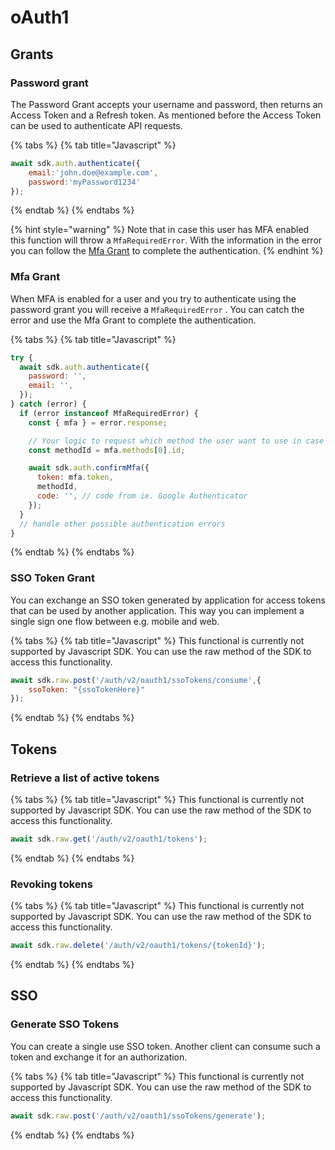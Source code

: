 # oAuth1

## Grants

### Password grant

The Password Grant accepts your username and password, then returns an Access Token and a Refresh token. As mentioned before the Access Token can be used to authenticate API requests.

{% tabs %}
{% tab title="Javascript" %}
```javascript
await sdk.auth.authenticate({
    email:'john.doe@example.com',
    password:'myPassword1234'
});
```
{% endtab %}
{% endtabs %}

{% hint style="warning" %}
Note that in case this user has MFA enabled this function will throw a `MfaRequiredError`. With the information in the error you can follow the [Mfa Grant](oauth1.md#mfa-grant) to complete the authentication.
{% endhint %}

### Mfa Grant

When MFA is enabled for a user and you try to authenticate using the password grant you will receive a `MfaRequiredError` . You can catch the error and use the Mfa Grant to complete the authentication.

{% tabs %}
{% tab title="Javascript" %}
```javascript
try {
  await sdk.auth.authenticate({
    password: '',
    email: '',
  });
} catch (error) {
  if (error instanceof MfaRequiredError) {
    const { mfa } = error.response;

    // Your logic to request which method the user want to use in case of multiple methods
    const methodId = mfa.methods[0].id;

    await sdk.auth.confirmMfa({
      token: mfa.token,
      methodId,
      code: '', // code from ie. Google Authenticator
    });
  }
  // handle other possible authentication errors
}
```
{% endtab %}
{% endtabs %}

### SSO Token Grant

You can exchange an SSO token generated by application for access tokens that can be used by another application. This way you can implement a single sign one flow between e.g. mobile and web.

{% tabs %}
{% tab title="Javascript" %}
This functional is currently not supported by Javascript SDK. You can use the raw method of the SDK to access this functionality.

```javascript
await sdk.raw.post('/auth/v2/oauth1/ssoTokens/consume',{
    ssoToken: "{ssoTokenHere}"
});
```
{% endtab %}
{% endtabs %}

## Tokens

### Retrieve a list of active tokens

{% tabs %}
{% tab title="Javascript" %}
This functional is currently not supported by Javascript SDK. You can use the raw method of the SDK to access this functionality.

```javascript
await sdk.raw.get('/auth/v2/oauth1/tokens');
```
{% endtab %}
{% endtabs %}

### Revoking tokens

{% tabs %}
{% tab title="Javascript" %}
This functional is currently not supported by Javascript SDK. You can use the raw method of the SDK to access this functionality.

```javascript
await sdk.raw.delete('/auth/v2/oauth1/tokens/{tokenId}');
```
{% endtab %}
{% endtabs %}

## SSO

### Generate SSO Tokens

You can create a single use SSO token. Another client can consume such a token and exchange it for an authorization.

{% tabs %}
{% tab title="Javascript" %}
This functional is currently not supported by Javascript SDK. You can use the raw method of the SDK to access this functionality.

```javascript
await sdk.raw.post('/auth/v2/oauth1/ssoTokens/generate');
```
{% endtab %}
{% endtabs %}
